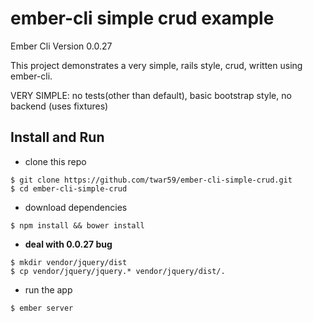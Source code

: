 ﻿# ember-cli simple crud example

Ember Cli Version 0.0.27

This project demonstrates a very simple, rails style, crud, written using ember-cli.

VERY SIMPLE: no tests(other than default), basic bootstrap style, no backend (uses fixtures)

## Install and Run

* clone this repo

```
$ git clone https://github.com/twar59/ember-cli-simple-crud.git
$ cd ember-cli-simple-crud
```

* download dependencies

```
$ npm install && bower install
```

* **deal with 0.0.27 bug**

```
$ mkdir vendor/jquery/dist
$ cp vendor/jquery/jquery.* vendor/jquery/dist/.
```

* run the app

```
$ ember server
```



